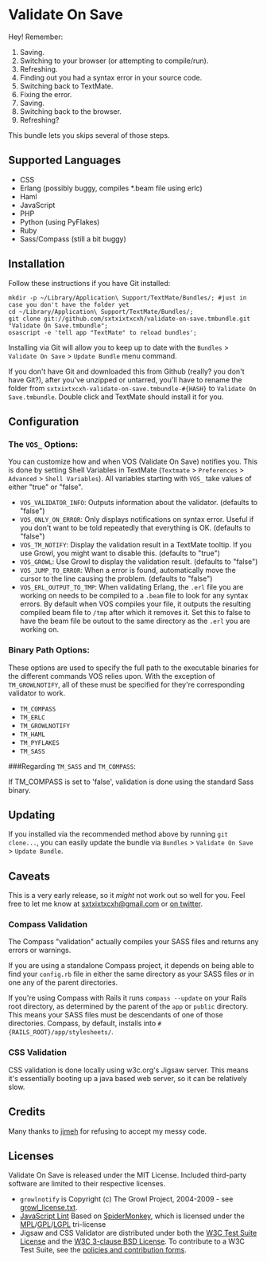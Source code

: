 Validate On Save
================

Hey! Remember:

  1. Saving.
  2. Switching to your browser (or attempting to compile/run).
  3. Refreshing.
  4. Finding out you had a syntax error in your source code.
  5. Switching back to TextMate.
  6. Fixing the error.
  7. Saving.
  8. Switching back to the browser.
  9. Refreshing?

This bundle lets you skips several of those steps.


Supported Languages
-------------------

  * CSS
  * Erlang (possibly buggy, compiles *.beam file using erlc)
  * Haml
  * JavaScript
  * PHP
  * Python (using PyFlakes)
  * Ruby
  * Sass/Compass (still a bit buggy)


Installation
------------

Follow these instructions if you have Git installed:
    
    mkdir -p ~/Library/Application\ Support/TextMate/Bundles/; #just in case you don't have the folder yet
    cd ~/Library/Application\ Support/TextMate/Bundles/;
    git clone git://github.com/sxtxixtxcxh/validate-on-save.tmbundle.git "Validate On Save.tmbundle";
    osascript -e 'tell app "TextMate" to reload bundles';
    
Installing via Git will allow you to keep up to date with the `Bundles` > `Validate On Save` > `Update Bundle` menu command.

If you don't have Git and downloaded this from Github (really? you don't have Git?), after you've unzipped or untarred, you'll have to rename the folder from `sxtxixtxcxh-validate-on-save.tmbundle-#{HASH}` to `Validate On Save.tmbundle`. Double click and TextMate should install it for you.


Configuration
-------------

### The `VOS_` Options:

You can customize how and when VOS (Validate On Save) notifies you. This is done by setting Shell Variables in TextMate (`Textmate` > `Preferences` > `Advanced` > `Shell Variables`). All variables starting with `VOS_` take values of either "true" or "false".

  * `VOS_VALIDATOR_INFO`: Outputs information about the validator. (defaults to "false")
  * `VOS_ONLY_ON_ERROR`: Only displays notifications on syntax error. Useful if you don't want to be told repeatedly that everything is OK. (defaults to "false")
  * `VOS_TM_NOTIFY`: Display the validation result in a TextMate tooltip. If you use Growl, you might want to disable this. (defaults to "true")
  * `VOS_GROWL`: Use Growl to display the validation result. (defaults to "false")
  * `VOS_JUMP_TO_ERROR`: When a error is found, automatically move the cursor to the line causing the problem. (defaults to "false")
  * `VOS_ERL_OUTPUT_TO_TMP`: When validating Erlang, the `.erl` file you are working on needs to be compiled to a `.beam` file to look for any syntax errors. By default when VOS compiles your file, it outputs the resulting compiled beam file to `/tmp` after which it removes it. Set this to false to have the beam file be outout to the same directory as the `.erl` you are working on.
  
### Binary Path Options:

These options are used to specify the full path to the executable binaries for the different commands VOS relies upon. With the exception of `TM_GROWLNOTIFY`, all of these must be specified for they're corresponding validator to work.

  * `TM_COMPASS`
  * `TM_ERLC`
  * `TM_GROWLNOTIFY`
  * `TM_HAML`
  * `TM_PYFLAKES`
  * `TM_SASS`

###Regarding `TM_SASS` and `TM_COMPASS`:

If TM_COMPASS is set to 'false', validation is done using the standard Sass binary.


Updating
--------

If you installed via the recommended method above by running `git clone...`, you can easily update the bundle via `Bundles` > `Validate On Save` > `Update Bundle`.


Caveats
-------

This is a very early release, so it *might* not work out so well for you. Feel free to let me know at [sxtxixtxcxh@gmail.com][1] or [on twitter][2].

[1]: mailto:sxtxixtxcxh@gmail.com
[2]: http://twitter.com/sxtxixtxcxh

### Compass Validation

The Compass "validation" actually compiles your SASS files and returns any errors or warnings. 

If you are using a standalone Compass project, it depends on being able to find your `config.rb` file in either the same directory as your SASS files *or* in one any of the parent directories. 

If you're using Compass with Rails it runs `compass --update` on your Rails root directory, as determined by the parent of the `app` or `public` directory. This means your SASS files must be descendants of one of those directories. Compass, by default, installs into `#{RAILS_ROOT}/app/stylesheets/`.

### CSS Validation

CSS validation is done locally using w3c.org's Jigsaw server. This means it's essentially booting up a java based web server, so it can be relatively slow.

Credits
-------

Many thanks to [jimeh](http://github.com/jimeh/) for refusing to accept my messy code.

Licenses
--------

Validate On Save is released under the MIT License. Included third-party software are limited to their respective licenses.

  * `growlnotify` is Copyright (c) The Growl Project, 2004-2009 - see [growl_license.txt][growl].
  * [JavaScript Lint][lint] Based on [SpiderMonkey][smonk], which is licensed under the [MPL][mpl]/[GPL][gpl]/[LGPL][lgpl] tri-license
  * Jigsaw and CSS Validator are distributed under both the [W3C Test Suite License][test] and the [W3C 3-clause BSD License][bsd]. To contribute to a W3C Test Suite, see the [policies and contribution forms][policy].

[growl]:  http://github.com/sxtxixtxcxh/validate-on-save.tmbundle/blob/master/Support/bin/growl_license.txt
[lint]:   http://www.jslint.com/
[smonk]:  http://www.mozilla.org/js/spidermonkey/
[mpl]:    http://www.mozilla.org/MPL/MPL-1.1.html
[gpl]:    http://www.gnu.org/copyleft/gpl.html
[lgpl]:   http://www.gnu.org/licenses/lgpl.html
[test]:   http://www.w3.org/Consortium/Legal/2008/04-testsuite-license
[bsd]:    http://www.w3.org/Consortium/Legal/2008/03-bsd-license
[policy]: http://www.w3.org/2004/10/27-testcases
